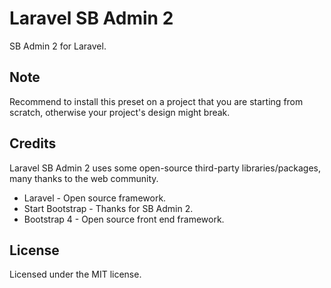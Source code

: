 # Laravel SB Admin 2

SB Admin 2 for Laravel.

## Note

Recommend to install this preset on a project that you are starting from scratch, otherwise your project's design might break.

## Credits

Laravel SB Admin 2 uses some open-source third-party libraries/packages, many thanks to the web community.

- Laravel - Open source framework.
- Start Bootstrap - Thanks for SB Admin 2.
- Bootstrap 4 - Open source front end framework.

## License

Licensed under the MIT license.
